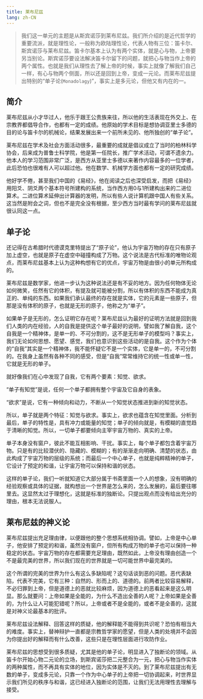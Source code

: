 ```yaml
---
title: 莱布尼兹
lang: zh-CN
---
```


> 我们这一单元的主题是从斯宾诺莎到莱布尼兹。我们所介绍的是近代哲学的重要流派，就是理性论，一般称为欧陆理性论，代表人物有三位：笛卡尔、斯宾诺莎与莱布尼兹。笛卡尔基本上认为有两个实体，就是心与物，上帝要另当别论。斯宾诺莎要设法解决笛卡尔留下的问题，就把心与物当作上帝的两个属性。也就是我们从理性去了解上帝的时候，事实上就像了解我们自己一样，有心与物两个侧面，所以还是回到上帝，变成一元论。而莱布尼兹提出特别的“单子论(`Monadolagy`)”，事实上是多元论，但他又有内在的一。

## 简介

莱布尼兹从小才华过人，他乐于跟王公贵族来往，所以他的生活表现在外交上、在宗教界都倡导合作，也都有一定的成绩。他原始的学术目标是想协调亚里士多德的目的论与笛卡尔的机械论，结果发展出来一个前所未见的、他所独创的“单子论”。

莱布尼兹在学术及社会方面活动很多，最重要的成就是倡议成立了当时的柏林科学协会，后来成为普鲁士科学院，他是第一任院长，推广学术活动，可谓不遗余力。他本人的学习范围非常广泛，是西方从亚里士多德以来著作内容最多的一位学者，此后恐怕也很难有人可以超过他。他在数学、机械学方面也都有一定的研究成绩。

他好学不倦，甚至我们中国的《易经》，他在阅读之后也深受启发，而把《易经》用阳爻、阴爻两个基本符号所建构的系统，当作西方用0与1所建构出来的二进位算术。二进位算术延伸出计算器的发明，所以有些人说计算机跟中国人有些关系。这当然是附会之词，但也不是完全没有根据，至少西方当时最有学问的莱布尼兹就很认同这一点。

## 单子论

还记得在古希腊时代德谟克里特提出了“原子论”，他认为宇宙万物的存在只有原子加上虚空，也就是原子在虚空中碰撞构成了万物。这个说法是古代标准的唯物论观点，而莱布尼兹基本上认为这种构想有它的优点，宇宙万物是由很小的单元所构成的。

莱布尼兹是数学家，他进一步认为这种说法还是有不妥的地方。因为任何物体无论如何微笑，任然有它的体积，有提及就可能被分割，所以有体积的东西不能成为真正的、单纯的东西。如果我们承认最终的存在就是实体，它的元素是一些原子，但那是没有体积的原子，也就是无形的原子，他称之为“单子”。

如果单子是无形的，怎么证明它存在呢？莱布尼兹认为最好的证明方法就是回到我们人类的内在经验，人的自我是提供这个单子最好的说明，譬如我了解自我，这个自我是一个精神体，是单一的、不可分割的，这不是无形单子的模型吗？事实上，我们无论如何思想、愿望、感觉，我们也意识到这些活动的是自我。这个作为个体的“自我”其实是一个精神体，我不能怀疑它不是一个实体，它是单一的，不可分割的。在我身上虽然有各种不同的感受，但是“自我”常常维持它的统一性或单一性，它就是无形的单子。

就好像我们在心中发现了自我，它有两个要素：知觉、欲求。

“单子有知觉”是说，任何一个单子都拥有整个宇宙及它自身的表象。

“欲求”是说，它有一种倾向和动力，不断从一个知觉状态推进到新的知觉状态。

所以，单子就是两个特征：知觉与欲求。事实上，欲求也蕴含在知觉里面。分析到最后，单子的特性是，具有冲力或能量的知觉；单子的倾向就是，有模糊的直觉趋于清晰的知觉。所以，一切单子都要倾向主宰宇宙万物的、真实的上帝。

单子本身没有窗户，彼此不能互相影响、干扰。事实上，每个单子都包含着宇宙万物。只是有的比较潜伏的、隐藏的、模糊的；有的渐渐走向明确、清楚的状态，由此构成了宇宙万物的层级的系统；而最后一个中心单子，也就是纯粹精神的单子，它设计了预定的和谐，让宇宙万物可以保持和谐的状态。

这样的单子论，我们一听就知道它大部分属于书斋里面一个人的想象，没有明确的经验观察或具体的证据，就构想出一个世界是怎么来的，怎么发展的，最后要往哪里去。这显然太过于理想化，这就是标准的独断论。只提出观点而没有给出充分的理由，根本无法说服人。


## 莱布尼兹的神义论

莱布尼兹提出充足理由律，以便跟他的整个思想系统相协调。譬如，上帝是中心单子，他安排了预定的和谐，虽然没有窗户，但所有构成万物的单子也可以保持一种稳定的状态。宇宙万物的存在都需要充足理由，既然如此，上帝没有理由创造一个不是最完美的世界，所以我们现在的世界就是一切可能世界中最完美的。

这个所谓的完美的世界为什么有这么多缺陷呢？这句话谈到恶的问题。恶代表缺陷，代表不完美，它有三种：自然的、形而上的、道德的。前两者比较容易解释，不必归罪到上帝，但是道德上的恶就比较麻烦，因为道德上的恶看起来是这么明显。那么就要问：上帝如果是全能的，为什么不造出全善的人呢？上帝如果是全善的，为什么让人可能犯错呢？所以，上帝或者不是全能的，或者不是全善的，这就是对神义论最基本的批评。

莱布尼兹设法解释、回答这样的质疑，他的解释能不能得到共识呢？恐怕有相当大的难度。事实上，替神辩护一直都是宗教哲学家的愿望，但是人类的处境并不会因为你提出好的解释而有什么改善，这些只是在理性层面进行攻防作业。

莱布尼兹的思想受到很多质疑，尤其是他的单子论，明显进入了独断论的领域。从笛卡尔开始心物二元论的立场，到斯宾诺莎把二元整合为一元，把心与物当作实体的两种属性，而不再具有实体的地位，因为实体是不灭的。到了莱布尼兹提出有无数的单子，变成多元论，只靠一个作为中心单子的上帝把一切协调起来，时世界显示我们所见的秩序与和谐，这已经进入独断论的范围，让我们无法用理性去理解与接受。
